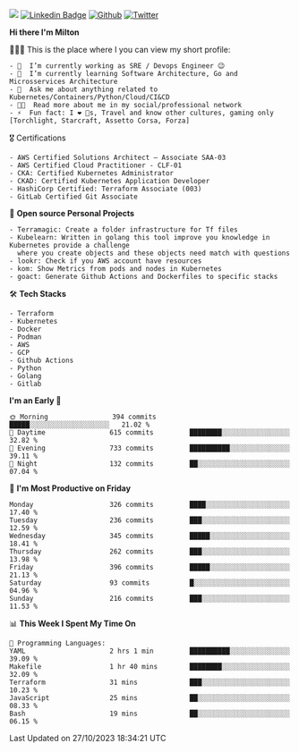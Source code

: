 ![](https://komarev.com/ghpvc/?username=miltlima&color=blueviolet) [![Linkedin Badge](https://img.shields.io/badge/-LinkedIn-blue?style=flat-square&logo=Linkedin&logoColor=white&link=https://www.linkedin.com/in/miltonlimaj/)](https://www.linkedin.com/in/miltonlimaj/) [![Github](https://img.shields.io/github/followers/miltlima?style=social)](https://github.com/miltlima?tab=followers) [![Twitter](https://img.shields.io/twitter/follow/milt_lima?style=social)](https://twitter.com/milt_lima)
 


     
**Hi there I'm Milton**

👨🏽‍💻 This is the place where I you can view my short profile:
```text
- 🔭  I’m currently working as SRE / Devops Engineer 😉
- 🌱  I’m currently learning Software Architecture, Go and Microsservices Architecture
- 💬  Ask me about anything related to Kubernetes/Containers/Python/Cloud/CI&CD
- 👨‍💻  Read more about me in my social/professional network
- ⚡  Fun fact: I ❤️ 🐶s, Travel and know other cultures, gaming only [Torchlight, Starcraft, Assetto Corsa, Forza]
```
🎖 Certifications
```text
- AWS Certified Solutions Architect – Associate SAA-03
- AWS Certified Cloud Practitioner - CLF-01
- CKA: Certified Kubernetes Administrator
- CKAD: Certified Kubernetes Application Developer
- HashiCorp Certified: Terraform Associate (003)
- GitLab Certified Git Associate
```
📐 **Open source Personal Projects**

```text
- Terramagic: Create a folder infrastructure for Tf files
- Kubelearn: Written in golang this tool improve you knowledge in Kubernetes provide a challenge
  where you create objects and these objects need match with questions
- lookr: Check if you AWS account have resources
- kom: Show Metrics from pods and nodes in Kubernetes
- goact: Generate Github Actions and Dockerfiles to specific stacks
```
🛠 **Tech Stacks**

```text
- Terraform
- Kubernetes
- Docker
- Podman
- AWS
- GCP
- Github Actions
- Python
- Golang
- Gitlab
```         

<!--START_SECTION:waka-->
**I'm an Early 🐤** 

```text
🌞 Morning                394 commits         █████░░░░░░░░░░░░░░░░░░░░   21.02 % 
🌆 Daytime                615 commits         ████████░░░░░░░░░░░░░░░░░   32.82 % 
🌃 Evening                733 commits         ██████████░░░░░░░░░░░░░░░   39.11 % 
🌙 Night                  132 commits         ██░░░░░░░░░░░░░░░░░░░░░░░   07.04 % 
```
📅 **I'm Most Productive on Friday** 

```text
Monday                   326 commits         ████░░░░░░░░░░░░░░░░░░░░░   17.40 % 
Tuesday                  236 commits         ███░░░░░░░░░░░░░░░░░░░░░░   12.59 % 
Wednesday                345 commits         █████░░░░░░░░░░░░░░░░░░░░   18.41 % 
Thursday                 262 commits         ███░░░░░░░░░░░░░░░░░░░░░░   13.98 % 
Friday                   396 commits         █████░░░░░░░░░░░░░░░░░░░░   21.13 % 
Saturday                 93 commits          █░░░░░░░░░░░░░░░░░░░░░░░░   04.96 % 
Sunday                   216 commits         ███░░░░░░░░░░░░░░░░░░░░░░   11.53 % 
```


📊 **This Week I Spent My Time On** 

```text
💬 Programming Languages: 
YAML                     2 hrs 1 min         ██████████░░░░░░░░░░░░░░░   39.09 % 
Makefile                 1 hr 40 mins        ████████░░░░░░░░░░░░░░░░░   32.09 % 
Terraform                31 mins             ███░░░░░░░░░░░░░░░░░░░░░░   10.23 % 
JavaScript               25 mins             ██░░░░░░░░░░░░░░░░░░░░░░░   08.33 % 
Bash                     19 mins             ██░░░░░░░░░░░░░░░░░░░░░░░   06.15 % 
```


 Last Updated on 27/10/2023 18:34:21 UTC
<!--END_SECTION:waka-->
